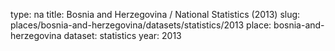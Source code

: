type: na
title: Bosnia and Herzegovina / National Statistics (2013)
slug: places/bosnia-and-herzegovina/datasets/statistics/2013
place: bosnia-and-herzegovina
dataset: statistics
year: 2013
